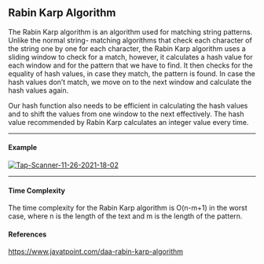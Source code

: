 
## Rabin Karp Algorithm



The Rabin Karp algorithm is an algorithm used for matching string patterns. Unlike the normal string- matching algorithms that check each character of the string one by one for each character, the Rabin Karp algorithm uses a sliding window to check for a match, however, it calculates a hash value for each window and for the pattern that we have to find. It then checks for the equality of hash values, in case they match, the pattern is found. In case the hash values don’t match, we move on to the next window and calculate the hash values again.


Our hash function also needs to be efficient in calculating the hash values and to shift the values from one window to the next effectively. The hash value recommended by Rabin Karp calculates an integer value every time.



---
#### Example

<a href="https://ibb.co/2MZBTDC"><img src="https://i.ibb.co/vdX8S7T/Tap-Scanner-11-26-2021-18-02.jpg" alt="Tap-Scanner-11-26-2021-18-02" border="0"></a>


---
#### Time Complexity
The time complexity for the Rabin Karp algorithm is O(n-m+1) in the worst case, where n is the length of the text and m is the length of the pattern. 


#### References
https://www.javatpoint.com/daa-rabin-karp-algorithm
